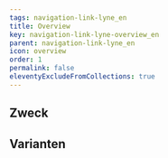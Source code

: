 ```yaml
---
tags: navigation-link-lyne_en
title: Overview
key: navigation-link-lyne-overview_en
parent: navigation-link-lyne_en
icon: overview
order: 1
permalink: false
eleventyExcludeFromCollections: true
---
```


## Zweck

## Varianten

